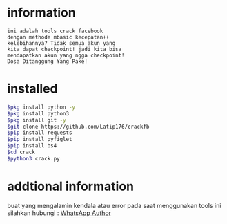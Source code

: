# information
```TXT
ini adalah tools crack facebook
dengan methode mbasic kecepatan++
kelebihannya? Tidak semua akun yang 
kita dapat checkpoint! jadi kita bisa 
mendapatkan akun yang ngga checkpoint!
Dosa Ditanggung Yang Pake!
```
# installed
```BASH
$pkg install python -y
$pkg install python3
$pkg install git -y
$git clone https://github.com/Latip176/crackfb
$pip install requests
$pip install pyfiglet
$pip install bs4
$cd crack
$python3 crack.py
```
# addtional information
buat yang mengalamin kendala atau error
pada saat menggunakan tools ini silahkan
hubungi : <a href="https://wa.me/+6283870396203?text=Hallo">WhatsApp Author</a>
